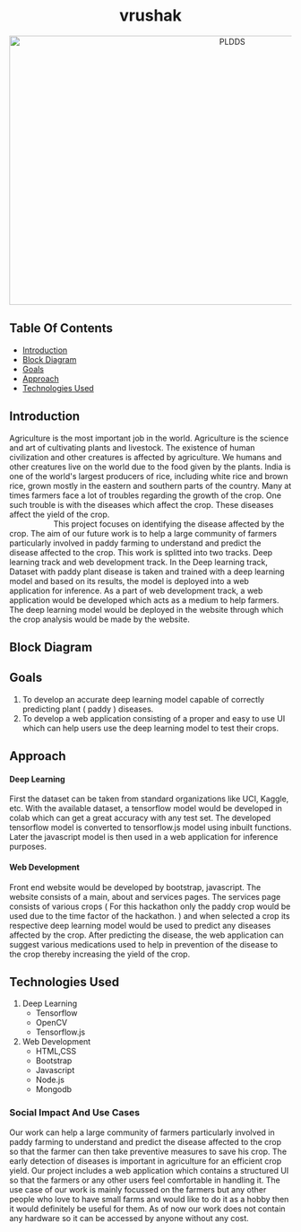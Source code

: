 <h1 align="center">vrushak</h1>

<p align="center">
    <img src="https://repository-images.githubusercontent.com/263014421/9f135300-945b-11ea-9641-c7213676d8d5" alt="PLDDS" width="780"  height="480">
</p>

## Table Of Contents
- [Introduction](#Introduction)
- [Block Diagram](#Block_Diagram)
- [Goals](#Goals)
- [Approach](#Approach)
- [Technologies Used](#Technologies_Used)

## Introduction
<p>Agriculture is the most important job in the world. Agriculture is the science and art of cultivating plants and livestock. The existence of human civilization and other creatures is affected by agriculture. We humans and other creatures live on the world due to the food given by the plants. India is one of the world's largest producers of rice, including white rice and brown rice, grown mostly in the eastern and southern parts of the country. Many at times farmers face a lot of troubles regarding the growth of the crop. One such trouble is with the diseases which affect the crop. These diseases affect the yield of the crop.
<br />&nbsp;&nbsp;&nbsp;&nbsp;&nbsp;&nbsp;&nbsp;&nbsp;&nbsp;&nbsp;&nbsp;&nbsp;&nbsp;&nbsp;&nbsp;&nbsp;&nbsp;&nbsp;&nbsp;&nbsp;This project focuses on identifying the disease affected by the crop. The aim of our future work is to help a large community of farmers particularly involved in paddy farming to understand and predict the disease affected to the crop. This work is splitted into two tracks. Deep learning track and web development track. In the Deep learning track, Dataset with paddy plant disease is taken and trained with a deep learning model and based on its results, the model is deployed into a web application for inference. As a part of web development track, a web application would be developed which acts as a medium to help farmers. The deep learning model would be deployed in the website through which the crop analysis would be made by the website.
</p>

## Block Diagram

## Goals
<ol>
  <li>To develop an accurate deep learning model capable of correctly predicting plant ( paddy ) diseases. </li>
  <li>To develop a web application consisting of a proper and easy to use UI which can help users use the deep learning model to test their crops.</li>
</ol>

## Approach
<h4>Deep Learning</h4>
<p>
First the dataset can be taken from standard organizations like UCI, Kaggle, etc. With the available dataset, a tensorflow model would be developed in colab which can get a great accuracy with any test set. The developed tensorflow model is converted to tensorflow.js model using inbuilt functions. Later the javascript model is then used in a web application for inference purposes.
</p>
<h4>Web Development</h4>
<p>
Front end website would be developed by bootstrap, javascript. The website consists of a main, about and services pages. The services page consists of various crops ( For this hackathon only the paddy crop would be used due to the time factor of the hackathon. ) and when selected a crop its respective deep learning model would be used to predict any diseases affected by the crop. After predicting the disease, the web application can suggest various medications used to help in prevention of the disease to the crop thereby increasing the yield of the crop. 
</p>

## Technologies Used
<ol>
  <li>Deep Learning
  <ul>
    <li>Tensorflow</li>
    <li>OpenCV</li>
    <li>Tensorflow.js</li>
  </ul></li>
  <li>Web Development
  <ul>
    <li>HTML,CSS</li>
    <li>Bootstrap</li>
    <li>Javascript</li>
    <li>Node.js</li>
    <li>Mongodb</li>
  </ul></li>
</ol>

<h3>Social Impact And Use Cases</h3>
<p>
Our work can help a large community of farmers particularly involved in paddy farming to understand and predict the disease affected to the crop so that the farmer can then take preventive measures to save his crop. The early detection of diseases is important in agriculture for an efficient crop yield. Our project includes a web application which contains a structured UI so that the farmers or any other users feel comfortable in handling it. The use case of our work is mainly focussed on the farmers but any other people who love to have small farms and would like to do it as a hobby then it would definitely be useful for them. As of now our work does not contain any hardware so it can be accessed by anyone without any cost. 
</p>

